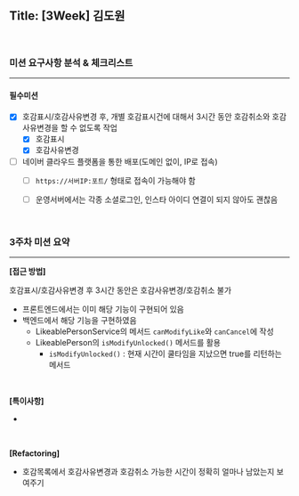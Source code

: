 ## Title: [3Week] 김도원

<br/>

### 미션 요구사항 분석 & 체크리스트

---

#### 필수미션

- [x] 호감표시/호감사유변경 후, 개별 호감표시건에 대해서 3시간 동안 호감취소와 호감사유변경을 할 수 없도록 작업
  - [x] 호감표시
  - [x] 호감사유변경

- [ ] 네이버 클라우드 플랫폼을 통한 배포(도메인 없이, IP로 접속)
  - [ ] `https://서버IP:포트/` 형태로 접속이 가능해야 함
  - [ ] 운영서버에서는 각종 소셜로그인, 인스타 아이디 연결이 되지 않아도 괜찮음


<br/>

### 3주차 미션 요약

---

**[접근 방법]**

호감표시/호감사유변경 후 3시간 동안은 호감사유변경/호감취소 불가
- 프론트엔드에서는 이미 해당 기능이 구현되어 있음
- 백엔드에서 해당 기능을 구현하였음
  - LikeablePersonService의 메서드 `canModifyLike`와 `canCancel`에 작성
  - LikeablePerson의 `isModifyUnlocked()` 메서드를 활용
    - `isModifyUnlocked()` : 현재 시간이 쿨타임을 지났으면 true를 리턴하는 메서드


<br/>

**[특이사항]**

-

<br/>

**[Refactoring]**

- 호감목록에서 호감사유변경과 호감취소 가능한 시간이 정확히 얼마나 남았는지 보여주기